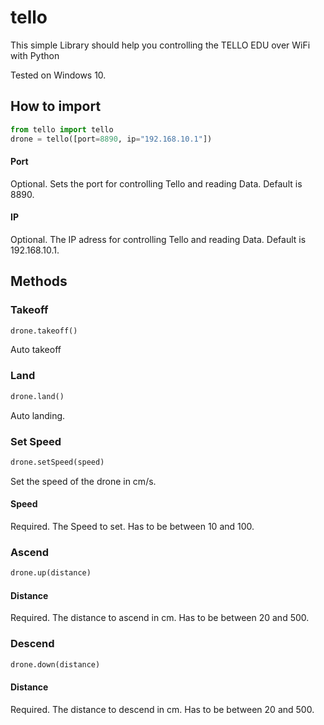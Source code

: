 # tello
This simple Library should help you controlling the TELLO EDU over WiFi with Python

Tested on Windows 10.

## How to import
```python
from tello import tello
drone = tello([port=8890, ip="192.168.10.1"])
```
#### Port
Optional. Sets the port for controlling Tello and reading Data. Default is 8890.
#### IP
Optional. The IP adress for controlling Tello and reading Data. Default is 192.168.10.1.

## Methods
### Takeoff
```python
drone.takeoff()
```
Auto takeoff
### Land
```python
drone.land()
```
Auto landing.
### Set Speed
```python
drone.setSpeed(speed)
```
Set the speed of the drone in cm/s.
#### Speed
Required. The Speed to set. Has to be between 10 and 100.
### Ascend
```python
drone.up(distance)
```
#### Distance
Required. The distance to ascend in cm. Has to be between 20 and 500.
### Descend
```python
drone.down(distance)
```
#### Distance
Required. The distance to descend in cm. Has to be between 20 and 500.